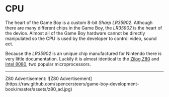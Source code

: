 # CPU

The heart of the Game Boy is a custom 8-bit *Sharp LR35902*. Although there are many different chips in the Game Boy, the *LR35902* is the heart of the device. Almost all of the Game Boy hardware cannot be directly manipulated so the CPU is used by the developer to control video, sound ect.


Because the *LR35902* is an unique chip manufactured for Nintendo there is very little documentation. Luckily it is almost identical to the [Zilog Z80](http://en.wikipedia.org/wiki/Zilog_Z80) and [Intel 8080](http://en.wikipedia.org/wiki/Intel_8080), two popular microprocessors. 


<hr>
Z80 Advertisement:
![Z80 Advertisement](https://raw.github.com/spencersteers/game-boy-development-book/master/assets/z80_ad.jpg)